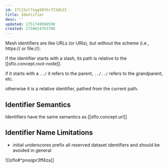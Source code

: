 ```yaml
---
id: 17l23vl7sqg997hr773dh23
title: Identifier
desc: ''
updated: 1751749960590
created: 1750654763700
---
```


Mesh identifiers are like URLs (or URIs), but without the scheme (i.e., https:// or file://).

if the identifier starts with a slash, its path is relative to the [[sflo.concept.root-node]].

if it starts with a `../` it refers to the parent, `../../` refers to the grandparent, etc.

otherwise it is a relative identifier, pathed from the current path.

## Identifier Semantics

Identifiers have the same semantics as [[sflo.concept.url]]

## Identifier Name Limitations

- initial underscores prefix all reserved dataset identifiers and should be avoided in general


![[sflo#^pnoqpr3ff4za]] 